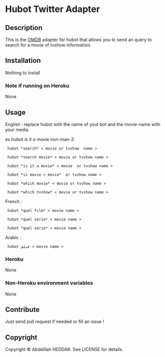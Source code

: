 # Hubot Twitter Adapter

## Description

This is the [OMDB](http://www.omdbapi.com) adapter for hubot that allows you to
send an query to search for a movie of tvshow information.

## Installation

 Nothing to install

### Note if running on Heroku
None
## Usage
   English :
 replace hubot with the name of yout bot and the movie-name with your media

 ex  hubot *is it a* movie iron-man-3

     hubot *search* < movie or tvshow  name >

     hubot *search movie* < movie or tvshow name >

     hubot *is it a movie* < movie  or tvshow name >

     hubot *is movie < movie*  or tvshow name >

     hubot *which movie* < movie or tvshow name >

     hubot *which tvshow* < movie or tvshow name >

   French :

     hubot *quel film* < movie name >

     hubot *quel série* < movie name >

     hubot *quel serie* < movie name >

   Arabic :

     hubot فيلم < movie name >

### Heroku
 None
### Non-Heroku environment variables
 None
## Contribute

Just send pull request if needed or fill an issue !

## Copyright

Copyright &copy; Abdelilah HEDDAR. See LICENSE for details.

[hubot]: https://github.com/github/hubot
[hubot-movie]: https://github.com/chickenzord/hubot-movie/blob/master/scripts/movie.coffee
[script-catalog]: http://hubot-script-catalog.herokuapp.com
[src-scripts]: https://github.com/github/hubot-scripts/tree/master/src/scripts
[example-script]: https://github.com/github/hubot-scripts/blob/master/src/scripts/tweet.coffee
[hubot-script-tests]: https://github.com/github/hubot-scripts/blob/master/test/tests.coffee
[example-script-doc]: https://github.com/github/hubot-scripts/blob/master/src/scripts/speak.coffee#L1-5
